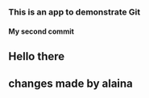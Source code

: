 ### This is an app to demonstrate Git

#### My second commit

## Hello there
## changes made by alaina